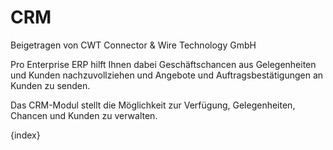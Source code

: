 # CRM
<span class="text-muted contributed-by">Beigetragen von CWT Connector & Wire Technology GmbH</span>

Pro Enterprise ERP hilft Ihnen dabei Geschäftschancen aus Gelegenheiten und Kunden nachzuvollziehen und Angebote und Auftragsbestätigungen an Kunden zu senden.

Das CRM-Modul stellt die Möglichkeit zur Verfügung, Gelegenheiten, Chancen und Kunden zu verwalten.

{index}
